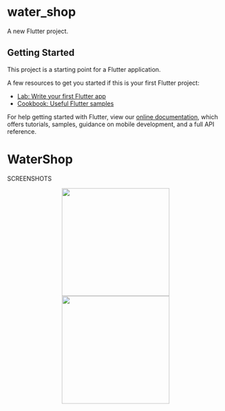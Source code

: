 # water_shop

A new Flutter project.

## Getting Started

This project is a starting point for a Flutter application.

A few resources to get you started if this is your first Flutter project:

- [Lab: Write your first Flutter app](https://flutter.dev/docs/get-started/codelab)
- [Cookbook: Useful Flutter samples](https://flutter.dev/docs/cookbook)

For help getting started with Flutter, view our
[online documentation](https://flutter.dev/docs), which offers tutorials,
samples, guidance on mobile development, and a full API reference.
# WaterShop
SCREENSHOTS
<p align="center">
     <img src="https://user-images.githubusercontent.com/67824486/91633908-19a0b800-e9e4-11ea-8d49-4009abf22f16.png" width="250" hspace="4">
  <img src="https://user-images.githubusercontent.com/67824486/91633909-1c031200-e9e4-11ea-902e-8b6c4cc80da5.png" width="250" hspace="4">
</p>
